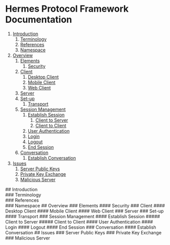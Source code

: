 # Hermes Protocol Framework Documentation
1.	[Introduction](#Introduction)  
    1.	[Terminology](#Terminology)  
    2.	[References](#References)  
    3.	[Namespace](#Namespace)  
2.	[Overview](#Overview)  
    1.	[Elements](#Elements)  
        1.	[Security](#Security)  
    2.	[Client](#Client)  
        1.	[Desktop Client](#Desktop-Client)  
        2.	[Mobile Client](#Mobile-Client)  
        3.	[Web Client](#Web-Client)  
    3.	[Server](#Server)  
    4. [Set-up](#Set-up)  
        1.	[Transport](#Transport)  
    5.	[Session Management](#Session-Management)  
        1.	[Establish Session](#Establish-Session)  
            1.	[Client to Server](#Client-to-Server)  
            2.	[Client to Client](#Client-to-Client)  
        2.	[User Authentication](#User-Authentication)  
        3.	[Login](#Login)  
        4.	[Logout](#Logout)  
        5.	[End Session](#End-Session)  
    6.	[Conversation](#Conversation)  
        1.	[Establish Conversation](#Establish-Conversation)  
3.	[Issues](#Issues)  
    1.	[Server Public Keys](#Server-Public-Keys)  
    2.	[Private Key Exchange](#Private-Key-Exchange)  
    3.	[Malicious Server](#Malicious-Server)  
 
<div id='Introduction'/>
## Introduction

<div id='Terminology'/>
### Terminology

<div id='References'/>
### References

<div id='Namespace'/>
### Namespace

<idv id='Overview'/>
## Overview

<idv id='Elements'/>
### Elements

<idv id='Security'/>
#### Security

<idv id='Client'/>
### Client

<idv id='Desktop-Client'/>
#### Desktop Client

<idv id='Mobile-Client'/>
#### Mobile Client

<idv id='Web-Client'/>
#### Web Client

<idv id='Server'/>
### Server

<idv id='Set-up'/>
### Set-up

<idv id='Transport'/>
#### Transport

<idv id='Session-Management'/>
### Session Management

<idv id='Establish-Session'/>
#### Establish Session

<idv id='Client-to-Server'/>
##### Client to Server

<idv id='Client-to-Client'/>
##### Client to Client

<idv id='User-Authentication'/>
#### User Authentication

<idv id='Login'/>
#### Login

<idv id='Logout'/>
#### Logout

<idv id='End-Session'/>
#### End Session

<idv id='Conversation'/>
### Conversation

<idv id='Establish-Conversation'/>
#### Establish Conversation

<idv id='Issues'/>
## Issues

<idv id='Server-Public-Keys'/>
### Server Public Keys

<idv id='Private-Key-Exchange'/>
### Private Key Exchange

<idv id='Malicious-Server'/>
### Malicious Server